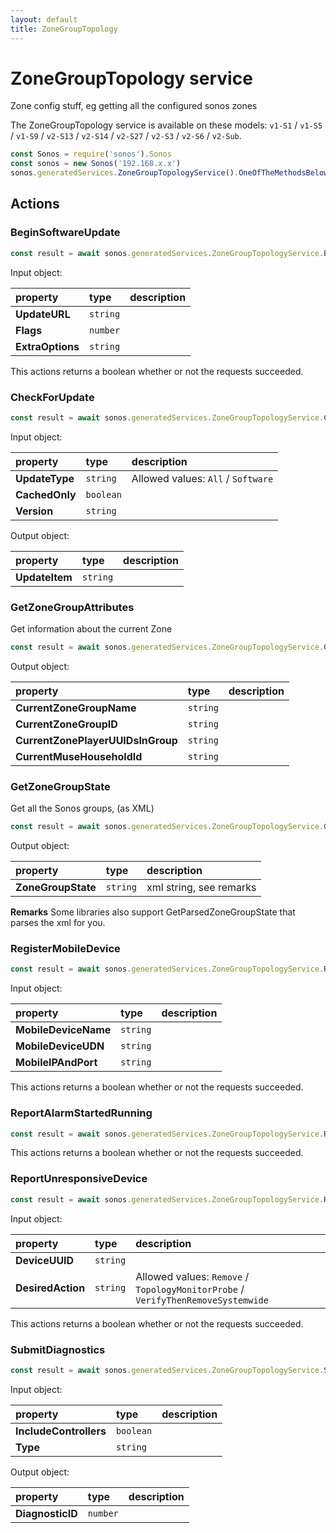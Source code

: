 ```yaml
---
layout: default
title: ZoneGroupTopology
---
```

# ZoneGroupTopology service

Zone config stuff, eg getting all the configured sonos zones

The ZoneGroupTopology service is available on these models: `v1-S1` / `v1-S5` / `v1-S9` / `v2-S13` / `v2-S14` / `v2-S27` / `v2-S3` / `v2-S6` / `v2-Sub`.

```js
const Sonos = require('sonos').Sonos
const sonos = new Sonos('192.168.x.x')
sonos.generatedServices.ZoneGroupTopologyService().OneOfTheMethodsBelow({...})
```

## Actions

### BeginSoftwareUpdate

```js
const result = await sonos.generatedServices.ZoneGroupTopologyService.BeginSoftwareUpdate({ UpdateURL:..., Flags:..., ExtraOptions:... });
```

Input object:

| property | type | description |
|:----------|:-----|:------------|
| **UpdateURL** | `string` |  |
| **Flags** | `number` |  |
| **ExtraOptions** | `string` |  |

This actions returns a boolean whether or not the requests succeeded.

### CheckForUpdate

```js
const result = await sonos.generatedServices.ZoneGroupTopologyService.CheckForUpdate({ UpdateType:..., CachedOnly:..., Version:... });
```

Input object:

| property | type | description |
|:----------|:-----|:------------|
| **UpdateType** | `string` |  Allowed values: `All` / `Software` |
| **CachedOnly** | `boolean` |  |
| **Version** | `string` |  |

Output object:

| property | type | description |
|:----------|:-----|:------------|
| **UpdateItem** | `string` |  |

### GetZoneGroupAttributes

Get information about the current Zone

```js
const result = await sonos.generatedServices.ZoneGroupTopologyService.GetZoneGroupAttributes();
```

Output object:

| property | type | description |
|:----------|:-----|:------------|
| **CurrentZoneGroupName** | `string` |  |
| **CurrentZoneGroupID** | `string` |  |
| **CurrentZonePlayerUUIDsInGroup** | `string` |  |
| **CurrentMuseHouseholdId** | `string` |  |

### GetZoneGroupState

Get all the Sonos groups, (as XML)

```js
const result = await sonos.generatedServices.ZoneGroupTopologyService.GetZoneGroupState();
```

Output object:

| property | type | description |
|:----------|:-----|:------------|
| **ZoneGroupState** | `string` | xml string, see remarks |

**Remarks** Some libraries also support GetParsedZoneGroupState that parses the xml for you.

### RegisterMobileDevice

```js
const result = await sonos.generatedServices.ZoneGroupTopologyService.RegisterMobileDevice({ MobileDeviceName:..., MobileDeviceUDN:..., MobileIPAndPort:... });
```

Input object:

| property | type | description |
|:----------|:-----|:------------|
| **MobileDeviceName** | `string` |  |
| **MobileDeviceUDN** | `string` |  |
| **MobileIPAndPort** | `string` |  |

This actions returns a boolean whether or not the requests succeeded.

### ReportAlarmStartedRunning

```js
const result = await sonos.generatedServices.ZoneGroupTopologyService.ReportAlarmStartedRunning();
```

This actions returns a boolean whether or not the requests succeeded.

### ReportUnresponsiveDevice

```js
const result = await sonos.generatedServices.ZoneGroupTopologyService.ReportUnresponsiveDevice({ DeviceUUID:..., DesiredAction:... });
```

Input object:

| property | type | description |
|:----------|:-----|:------------|
| **DeviceUUID** | `string` |  |
| **DesiredAction** | `string` |  Allowed values: `Remove` / `TopologyMonitorProbe` / `VerifyThenRemoveSystemwide` |

This actions returns a boolean whether or not the requests succeeded.

### SubmitDiagnostics

```js
const result = await sonos.generatedServices.ZoneGroupTopologyService.SubmitDiagnostics({ IncludeControllers:..., Type:... });
```

Input object:

| property | type | description |
|:----------|:-----|:------------|
| **IncludeControllers** | `boolean` |  |
| **Type** | `string` |  |

Output object:

| property | type | description |
|:----------|:-----|:------------|
| **DiagnosticID** | `number` |  |


